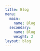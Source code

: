 ```yaml
---
title: Blog
menu:
  main:
    name: Blog
  secondary:
    name: Blog
    weight: 2
layout: blog
---
```


